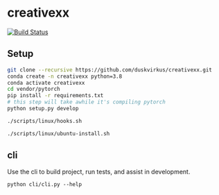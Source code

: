 # creativexx

[![Build Status](https://travis-ci.org/duskvirkus/creativexx.svg?branch=main)](https://travis-ci.org/duskvirkus/creativexx)

## Setup

```bash
git clone --recursive https://github.com/duskvirkus/creativexx.git
conda create -n creativexx python=3.8
conda activate creativexx
cd vendor/pytorch
pip install -r requirements.txt
# this step will take awhile it's compiling pytorch
python setup.py develop
```

```bash
./scripts/linux/hooks.sh
```

```bash
./scripts/linux/ubuntu-install.sh
```

## cli

Use the cli to build project, run tests, and assist in development.

```
python cli/cli.py --help
```
